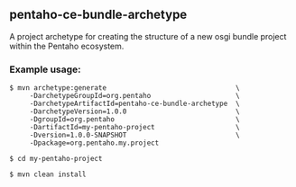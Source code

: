## pentaho-ce-bundle-archetype

A project archetype for creating the structure of a new osgi bundle project within the Pentaho ecosystem.

### Example usage:

```
$ mvn archetype:generate                                \
     -DarchetypeGroupId=org.pentaho                     \
     -DarchetypeArtifactId=pentaho-ce-bundle-archetype  \
     -DarchetypeVersion=1.0.0                           \
     -DgroupId=org.pentaho                              \
     -DartifactId=my-pentaho-project                    \
     -Dversion=1.0.0-SNAPSHOT                           \
     -Dpackage=org.pentaho.my.project

$ cd my-pentaho-project

$ mvn clean install
